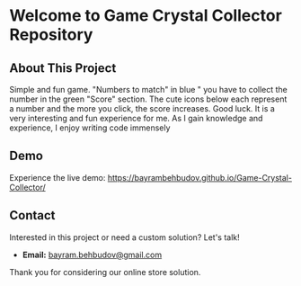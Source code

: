 # Welcome to Game Crystal Collector Repository

## About This Project
Simple and fun game. "Numbers to match" in blue
" you have to collect the number in the green "Score" section. The cute icons below each represent a number and the more you click, the score increases. Good luck.
It is a very interesting and fun experience for me.
As I gain knowledge and experience, I enjoy writing code immensely


## Demo
Experience the live demo: https://bayrambehbudov.github.io/Game-Crystal-Collector/

## Contact
Interested in this project or need a custom solution? Let's talk!
- **Email:** bayram.behbudov@gmail.com


Thank you for considering our online store solution. 
